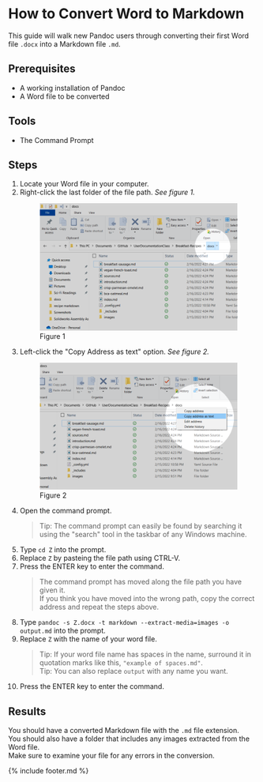 # How to Convert Word to Markdown

This guide will walk new Pandoc users through converting their first Word file `.docx` into a Markdown file `.md`.  

## Prerequisites

- A working installation of Pandoc
- A Word file to be converted

## Tools

- The Command Prompt

## Steps

1. Locate your Word file in your computer.
1. Right-click the last folder of the file path. _See figure 1._
    <figure>
    <img src="select-last.png" alt="Picture of the end of the file path.">
    <figcaption>Figure 1</figcaption>
    </figure>
1. Left-click the "Copy Address as text" option. _See figure 2._
    <figure>
    <img src="copy-address.png" alt="Picture of the end of the file path.">
    <figcaption>Figure 2</figcaption>
    </figure>
1. Open the command prompt.  
    > Tip: The command prompt can easily be found by searching it using the "search" tool in the taskbar of any Windows machine.
1. Type `cd Z` into the prompt.
1. Replace `Z` by pasteing the file path using CTRL-V.
1. Press the ENTER key to enter the command.
    > The command prompt has moved along the file path you have given it.  
    > If you think you have moved into the wrong path, copy the correct address and repeat the steps above.
1. Type `pandoc -s Z.docx -t markdown --extract-media=images -o output.md` into the prompt.
1. Replace `Z` with the name of your word file.  
    > Tip: If your word file name has spaces in the name, surround it in quotation marks like this, `"example of spaces.md"`.  
    > Tip: You can also replace `output` with any name you want.
1. Press the ENTER key to enter the command.

## Results

You should have a converted Markdown file with the `.md` file extension.  
You should also have a folder that includes any images extracted from the Word file.  
Make sure to examine your file for any errors in the conversion.

{% include footer.md %}
